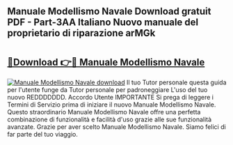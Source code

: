 ## Manuale Modellismo Navale Download gratuit PDF - Part-3AA Italiano Nuovo manuale del proprietario di riparazione arMGk

# <h2><a href="http://dfe8t0.blite.top/?on=Manuale+Modellismo+Navale">🔗Download 👉🔴 Manuale Modellismo Navale</a></h2>

[![Manuale Modellismo Navale download](https://i.imgur.com/lujVjoI.png)](http://dfe8t0.blite.top/?on=Manuale+Modellismo+Navale)
Il tuo Tutor personale questa guida per l'utente funge da Tutor personale per padroneggiare L'uso del tuo nuovo REDDDDDDD. Accordo Utente IMPORTANTE Si prega di leggere i Termini di Servizio prima di iniziare il nuovo Manuale Modellismo Navale. Questo straordinario Manuale Modellismo Navale offre una perfetta combinazione di funzionalità e facilità d'uso grazie alle sue funzionalità avanzate. Grazie per aver scelto Manuale Modellismo Navale. Siamo felici di far parte del tuo viaggio.
